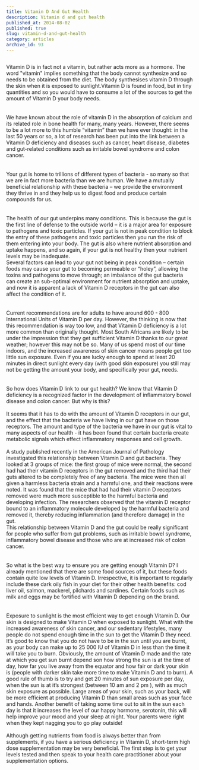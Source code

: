 ```yaml
---
title: Vitamin D And Gut Health
description: Vitamin d and gut health
published_at: 2014-08-02
published: true
slug: vitamin-d-and-gut-health
category: articles
archive_id: 93
---
```


<div><img src="/assets/images/articles/sunlight.jpg" alt=""><p class="caption"></p>Vitamin D is in fact not a vitamin, but rather acts more as a hormone. The word "vitamin" implies something that the body cannot synthesize and so needs to be obtained from the diet. The body synthesises vitamin D through the skin when it is exposed to sunlight.Vitamin D is found in food, but in tiny quantities and so you would have to consume a lot of the sources to get the amount of Vitamin D your body needs.  <br><br><br>
We have known about the role of vitamin D in the absorption of calcium and its related role in bone health for many, many years. However, there seems to be a lot more to this humble “vitamin” than we have ever thought: in the last 50 years or so, a lot of research has been put into the link between a Vitamin D deficiency and diseases such as cancer, heart disease, diabetes and gut-related conditions such as irritable bowel syndrome and colon cancer.<br><br><br>
Your gut is home to trillions of different types of bacteria - so many so that we are in fact more bacteria than we are human. We have a mutually beneficial relationship with these bacteria – we provide the environment they thrive in and they help us to digest food and produce certain compounds for us.<br><br><br>
The health of our gut underpins many conditions. This is because the gut is the first line of defense to the outside world – it is a major area for exposure to pathogens and toxic particles. If your gut is not in peak condition to block the entry of these pathogens and toxic particles then you run the risk of them entering into your body. The gut is also where nutrient absorption and uptake happens, and so again, if your gut is not healthy then your nutrient levels may be inadequate. <br>
Several factors can lead to your gut not being in peak condition – certain foods may cause your gut to becoming permeable or “holey”, allowing the toxins and pathogens to move through; an imbalance of the gut bacteria can create an sub-optimal environment for nutrient absorption and uptake, and now it is apparent a lack of Vitamin D receptors in the gut can also affect the condition of it.<br><br><br>
Current recommendations are for adults to have around 600 - 800 International Units of Vitamin D per day. However, the thinking is now that this recommendation is way too low, and that Vitamin D deficiency is a lot more common than originally thought. Most South Africans are likely to be under the impression that they get sufficient Vitamin D thanks to our great weather; however this may not be so. Many of us spend most of our time indoors, and the increased awareness of skin cancer means people get too little sun exposure. Even if you are lucky enough to spend at least 20 minutes in direct sunlight every day (with good skin exposure) you still may not be getting the amount your body, and specifically your gut, needs. <br><br><br>
So how does Vitamin D link to our gut health? We know that Vitamin D deficiency is a recognized factor in the development of inflammatory bowel disease and colon cancer. But why is this?<br><br>
It seems that it has to do with the amount of Vitamin D receptors in our gut, and the effect that the bacteria we have living in our gut have on those receptors.  The amount and type of the bacteria we have in our gut is vital to many aspects of our health - it has been found that certain bacteria create metabolic signals which effect inflammatory responses and cell growth.<br><br>
A study published recently in the American Journal of Pathology investigated this relationship between Vitamin D and gut bacteria. They looked at 3 groups of mice: the first group of mice were normal, the second had had their vitamin D receptors in the gut removed and the third had their guts altered to be completely free of any bacteria. The mice were then all given a harmless bacteria strain and a harmful one, and their reactions were noted. It was found that the mice that had had their vitamin D receptors removed were much more susceptible to the harmful bacteria and developing infection. The researchers observed that the vitamin D receptor bound to an inflammatory molecule developed by the harmful bacteria and removed it, thereby reducing inflammation (and therefore damage) in the gut. <br>
This relationship between Vitamin D and the gut could be really significant for people who suffer from gut problems, such as irritable bowel syndrome, inflammatory bowel disease and those who are at increased risk of colon cancer.<br><br><br>
So what is the best way to ensure you are getting enough Vitamin D? I already mentioned that there are some food sources of it, but these foods contain quite low levels of Vitamin D. Irrespective, it is important to regularly include these dark oily fish in your diet for their other health benefits: cod liver oil, salmon, mackerel, pilchards and sardines. Certain foods such as milk and eggs may be fortified with Vitamin D depending on the brand.<br><br><br>
Exposure to sunlight is the most efficient way to get enough Vitamin D. Our skin is designed to make Vitamin D when exposed to sunlight. What with the increased awareness of skin cancer, and our sedentary lifestyles, many people do not spend enough time in the sun to get the Vitamin D they need. It’s good to know that you do not have to be in the sun until you are burnt, as your body can make up to 25 000 IU of Vitamin D in less than the time it will take you to burn. Obviously, the amount of Vitamin D made and the rate at which you get sun burnt depend son how strong the sun is at the time of day, how far you live away from the equator and how fair or dark your skin is (people with darker skin take more time to make Vitamin D and to burn). A good rule of thumb is to try and get 20 minutes of sun exposure per day, when the sun is at it’s strongest (between 10 am and 2 pm ), with as much skin exposure as possible. Large areas of your skin, such as your back, will be more efficient at producing Vitamin D than small areas such as your face and hands. Another benefit of taking some time out to sit in the sun each day is that it increases the level of our happy hormone, serotonin, this will help improve your mood and your sleep at night. Your parents were right when they kept nagging you to go play outside!<br><br>
Although getting nutrients from food is always better than from supplements, if you have a serious deficiency in Vitamin D, short-term high dose supplementation may be very beneficial. The first step is to get your levels tested and then speak to your health care practitioner about your supplementation options.</div>